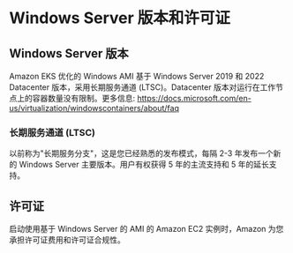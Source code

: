 # Windows Server 版本和许可证

## Windows Server 版本
Amazon EKS 优化的 Windows AMI 基于 Windows Server 2019 和 2022 Datacenter 版本，采用长期服务通道 (LTSC)。Datacenter 版本对运行在工作节点上的容器数量没有限制。更多信息: https://docs.microsoft.com/en-us/virtualization/windowscontainers/about/faq

### 长期服务通道 (LTSC)

以前称为"长期服务分支"，这是您已经熟悉的发布模式，每隔 2-3 年发布一个新的 Windows Server 主要版本。用户有权获得 5 年的主流支持和 5 年的延长支持。

## 许可证

启动使用基于 Windows Server 的 AMI 的 Amazon EC2 实例时，Amazon 为您承担许可证费用和许可证合规性。